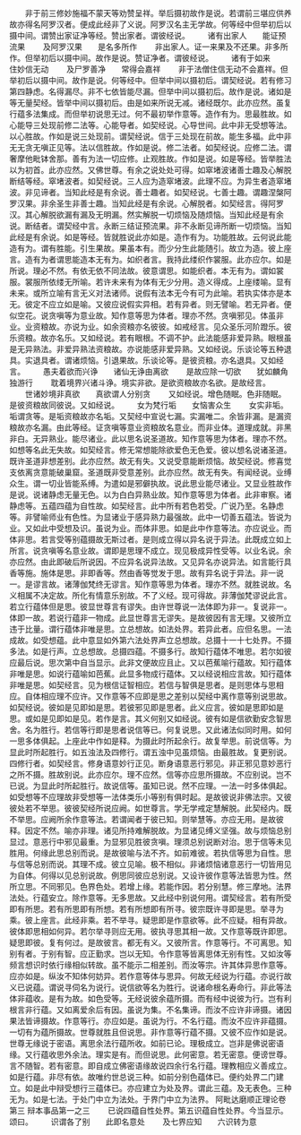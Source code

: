 <!-- { "loadSidebar": true } -->
　　非于前三修妙施福不蒙天等劝赞呈祥。举后摄初故作是说。若谓前三堪应供养故亦得名阿罗汉者。便成此经非了义说。阿罗汉名主无学故。何等经中但举初后以摄中间。谓赞出家证净等经。赞出家者。谓彼经说。
　　诸有出家人　　能证预流果
　　及阿罗汉果　　是名多所作
　　非出家人。证一来果及不还果。非多所作。但举初后以摄中间。故作是说。赞证净者。谓彼经说。
　　诸有于如来　　住妙信无动
　　及尸罗善净　　常得会嘉祥
　　非于法僧住信无动不会嘉祥。但举初后以摄中间。故作是说。何等经中。但举中间以摄初后。谓契经说。若有修习第四静虑。名得漏尽。非不七依皆能尽漏。但举中间以摄初后。故作是说。诸如是等无量契经。皆举中间以摄初后。由是如来所说无减。诸经既尔。此亦应然。虽复行蕴多法集成。而但举初说思无过。何不最初举作意等。造作有为。思最胜故。如心能导三处现前修二法等。心能导者。如契经说。心导世间。此中非无受想等法。以心胜故。作如是说三处现前。谓契经说。信于三处现在前故。能生多福。此中非无无贪无嗔正见等。法以信胜故。作如是说。修二法者。如契经说。应修二法。谓奢摩他毗钵舍那。善有为法一切应修。止观胜故。作如是说。如是等经。皆举胜法以为初首。此亦应然。又佛世尊。有余之说处处可得。如窣堵波诸善士趣及心解脱断结等经。窣堵波者。如契经说。三人应为造窣堵波。此理不应。为异生者造窣堵波。非见谛者。当知此经是有余说。善士趣者。如契经说。七善士趣。谓趣涅槃阿罗汉果。非余圣生非善士趣。当知此经是有余说。心解脱者。如契经言。得阿罗汉。其心解脱欲漏有漏及无明漏。然实解脱一切烦恼及随烦恼。当知此经是有余说。断结者。谓契经中言。永断三结证预流果。非不永断见谛所断一切烦恼。当知此经是有余说。如是等经。皆就胜说此亦如是。造作有为。功能胜故。云何说此能造有为。谓有胜能。引生果故。果虽本有。而少分生此能随引。故立为造。彼上座言。造有为者谓思能造本无有为。如织者言。我持此缕织作裳服。此亦应尔。如是所说。理必不然。有依无依不同法故。彼意谓思。如能织者。本无有为。谓如裳服。裳服所依缕无所喻。若许未来有为体有无少分用。造义得成。上座缕喻。显有未来。或所立喻有言无义对法诸师。说假有法本无今有可为此喻。若执实体亦是本无。彼定不应立如是喻。又彼应说假实异相。若有异者。则无譬喻。若无异者。便似空花。说贪嗔等为意业故。知作意等思为体者。理亦不然。贪嗔邪见。体虽非业。业资粮故。亦说为业。如余资粮亦名彼彼。如戒经言。见众圣乐河阶蹬乐。彼乐资粮。故亦名乐。又如经说。若有眼根。不调不护。此法能感非爱异熟。眼根虽是无异熟法。非爱异熟法资粮故。亦说能感非爱异熟。又如经说。乐谈论等五种退具。实退具者。谓诸烦恼。引退果故。乐谈论等。是彼资粮。亦名退具。又如经言。
　　愚夫着欲而兴诤　　诸仙无诤由离欲
　　是故应除一切欲　　犹如麟角独游行
　　耽着境界兴诸斗诤。境实非欲。是欲资粮故亦名欲。是故经言。
　　世诸妙境非真欲　　真欲谓人分别贪
　　又如经说。增色随眠。色非随眠。是彼资粮故同彼说。又如经说。
　　女为梵行垢　　女恼害众生
　　女实非垢。垢谓贪等。是垢资粮故亦名垢。又契经中宣说七漏。实漏唯二。余皆非漏。是漏资粮故亦名漏。由此等经。证贪嗔等意业资粮故名意业。而非业体。道理成就。非黑非白。无异熟业。能尽诸业。此以思名说圣道故。知作意等思为体者。理亦不然。如想等名此无失故。如契经言。修无常想能除欲爱色无色爱。彼以想名说诸圣道。既许圣道非想差别。此亦应然。故无有失。又说受意能断烦恼。故契经说。修喜觉支依离贪意能破巢窟。圣道既非受意差别。此亦应然。故无有失。有闻经说。业缚众生。谓一切业皆能系缚。为遣如是邪僻执故。说此思业能尽诸业。又显业胜故作是说。说诸静虑无量无色。以为白白异熟业故。知作意等思为体者。此非审察。诸静虑等。五蕴四蕴为自性故。如契经言。此中所有若色若受。广说乃至。名静虑等。非譬喻师业有色性。为显诸业于感异熟力最强故。此中一切善五蕴法。皆说为业。又如此中受想及识。虽说为业。而体非思。如是此中作意等法。亦应说业。而体非思。若言受等别蕴摄故无斯过者。是则成立得以异名说于异法。此既成立如上所言。说贪嗔等名意业故。谓即是思理不成立。现见极成异性受等。以业名说。余亦应然。由此即破后所说因。不应异名说异法故。又见异名亦说异法。如言能行具香等施。施体是思。非即香等。然由香等觉发于思。故有异名说于异法。非一说一。是谬言故。诸薄伽梵终无谬言。知作意等思为体者。理亦不然。就胜说故。名义相属不决定故。所化有情意乐别故。不了义经。现可得故。非薄伽梵谬说此言。若立行蕴体但是思。彼显世尊言有谬失。由许世尊说一法体即为非一。复说非一。体即一故。若说行蕴非一物成。此显世尊言无谬失。是故彼因有言无理。又彼所立违于比量。谓行蕴体非唯是思。立总想故。如法处界。若异此者。应但名思。一法成故。如受想蕴。此中意显如外第六法处界声立总想故。总摄十一十七处界。不摄多法。如是行声。立总想故。总摄四蕴。不摄多行。故知行蕴体不唯思。若尔如彼应最后说。思次第中自当显示。此非文便故应且止。又以芭蕉喻行蕴故。知行蕴体非唯是思。如说行蕴喻如芭蕉。此显多物成行蕴体。又以经说相应言故。知行蕴体非唯是思。如契经言。见为根信证智相应。若信与智俱是思者。是则思体与思相应。自体相应理不应许。又作意等不应即是思之差别以契经中离作意等别说思故。如契经说。彼如是见即如是思。若彼邪见即是思者。此义应言。彼如是思即如是思。或如是见即如是见。若作是言。其义何别又如经说。彼有如是信欲勤安念智思舍。名为胜行。若信等行即是思者说信等已。何复说思。又此诸法似同时用。如何一思多体俱起。上座此中作如是释。为摄此时所起余行。故复举思。前说信等。为显此时所起胜行。如五浊法及四修行。谓五浊中见虽烦恼。由最胜故。复更别说。四修行者。如契经言。修身语意妙行正见。断身语意恶行邪见。非正邪见意妙恶行之所不摄。胜故别说。此亦应尔。理不应然。信等亦应思所摄故。不应别说。岂不已说。为显此时所起胜行。故说信等。虽知已说。然不应理。一法一时多体俱起。如受想等不应理故非受想等一法体类乐小等别有俱时起。是故彼说非佛法宗。又彼彼处若不举思。彼彼契经所说应阙。如世尊言。学无学戒定慧解脱。此契经内。既不举思。应阙所余作意等法。若谓闻者于彼已知。则举慧等。亦应无用。是故彼释。因定不然。喻亦非理。诸见所持难解脱故。为显诸见缚义坚强。故与烦恼总别显过。意恶行中邪见最重。为显邪见胜彼贪嗔。理须总别说断对治。思于信等未见胜用。何缘此思总别而说。是故彼喻与法不齐。如前难彼。若执信等思为自性。思与信等总别而说。其理不成。彼立见喻。极不相似。非诸烦恼诸意恶行一切皆用见为自体。何得以见总别说故。例思同彼应总别说。又设许彼作意等法皆思为性。然所立思。不同邪见。色界色处。若增上缘。若能作因。若分别慧。修三摩地。法界法处。行蕴安立。除作意等。无多思故。又此经中别说何用。谓契经言。若有所受即有所思。若有所思即有所想。若有所想即有所寻。彼宗既许寻即是思。举寻为乘。彼上座言。此经非乘。若不举寻。疑思即是作意欲等。此不应疑。相有异故。彼体即思相如何异。若尔举寻则应无用。彼执寻思其相一故。又作意等既许即思。疑思即彼。复有何过。是故彼言。都无有义。又彼所言。作意等行。不可离思。知别有者。于别有智。应正勤求。岂以无知。令作意等皆离思体无别有性。又如汝等频言想识时依行缘相似转故。虽不能示二相差别。而汝等宗。许其体异思作意等。应亦如是。纵汝不知体何妨异。若作意等体与思异。何故无经说为行蕴。亦说行故义已说蕴。谓说寻伺名为说行。说信欲等名为胜行。说诸命根名寿命行。非此等法体非蕴收。是有为故。如色受等。无经说彼余蕴所摄。而有经中说彼为行。岂有利根言非行蕴。又如离爱余后有因。虽说为集。不名集谛。而汝不应许非谛摄。诸因果法皆谛摄故。作意等行。亦应如是。虽说为行。不名行蕴。而汝不应许非蕴摄。一切有为蕴所摄故。世尊就胜且但说思。非作意等行蕴不摄。又彼不应作如是说。世尊无缘说于密语。离思余法行蕴所收。如前已论。理极成立。岂非是佛说密语缘。又行蕴收思外余法。理实是有。而但说思。此何密意。若无密意。便谤世尊。言不随智。若有密意。即自成立佛密语缘故说四余行名行蕴。理教相应义善成立。如是行蕴。非尽有依。故唯约世总说三种。如前分别色蕴体已。便约处界二门建立。如是此中辩受想行三蕴体已。亦应建立为处及界。谓此三蕴。及无表色。三种无为。如是七法。于处门中立为法处。于界门中立为法界。
阿毗达磨顺正理论卷第三
辩本事品第一之三
　　已说四蕴自性处界。第五识蕴自性处界。今当显示。颂曰。
　　识谓各了别　　此即名意处
　　及七界应知　　六识转为意
